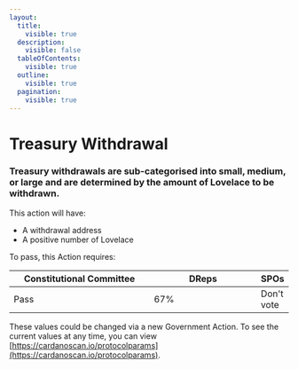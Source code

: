 ```yaml
---
layout:
  title:
    visible: true
  description:
    visible: false
  tableOfContents:
    visible: true
  outline:
    visible: true
  pagination:
    visible: true
---
```


# Treasury Withdrawal

### Treasury withdrawals are sub-categorised into small, medium, or large and are determined by the amount of Lovelace to be withdrawn.

This action will have:

* A withdrawal address
* A positive number of Lovelace

To pass, this Action requires:

<table><thead><tr><th width="278">Constitutional Committee</th><th width="218">DReps</th><th>SPOs</th></tr></thead><tbody><tr><td>Pass</td><td>67%</td><td>Don't vote</td></tr></tbody></table>

These values could be changed via a new Government Action. To see the current values at any time, you can view [https://cardanoscan.io/protocolparams](https://cardanoscan.io/protocolparams).
